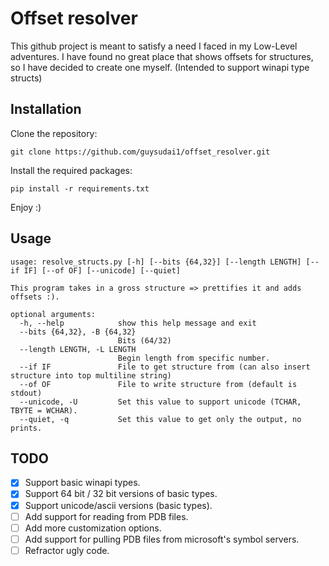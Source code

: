 # Offset resolver
This github project is meant to satisfy a need I faced in my Low-Level adventures. I have found no great place that shows offsets for structures, so I have decided to create one myself. (Intended to support winapi type structs)

## Installation
Clone the repository:
```
git clone https://github.com/guysudai1/offset_resolver.git
```
Install the required packages:
```
pip install -r requirements.txt
```
Enjoy :)

## Usage
```
usage: resolve_structs.py [-h] [--bits {64,32}] [--length LENGTH] [--if IF] [--of OF] [--unicode] [--quiet]

This program takes in a gross structure => prettifies it and adds offsets :).

optional arguments:
  -h, --help            show this help message and exit
  --bits {64,32}, -B {64,32}
                        Bits (64/32)
  --length LENGTH, -L LENGTH
                        Begin length from specific number.
  --if IF               File to get structure from (can also insert structure into top multiline string)
  --of OF               File to write structure from (default is stdout)
  --unicode, -U         Set this value to support unicode (TCHAR, TBYTE = WCHAR).
  --quiet, -q           Set this value to get only the output, no prints.
```

## TODO
- [x] Support basic winapi types.
- [x] Support 64 bit / 32 bit versions of basic types.
- [x] Support unicode/ascii versions (basic types).
- [ ] Add support for reading from PDB files.
- [ ] Add more customization options.
- [ ] Add support for pulling PDB files from microsoft's symbol servers.
- [ ] Refractor ugly code.
